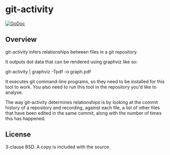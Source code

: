 git-activity
============

[![GoDoc](https://godoc.org/fknsrs.biz/p/git-activity?status.svg)](https://godoc.org/fknsrs.biz/p/git-activity)

Overview
--------

git-activity infers relationships between files in a git repository.

It outputs dot data that can be rendered using graphviz like so:

  git-activity | graphviz -Tpdf -o graph.pdf

It executes git command-line programs, so they need to be installed for this
tool to work. You also need to run this tool in the repository you'd like to
analyse.

The way git-activity determines relationships is by looking at the commit
history of a repository and recording, against each file, a list of other
files that have been edited in the same commit, along with the number of times
this has happened.

License
-------

3-clause BSD. A copy is included with the source.
